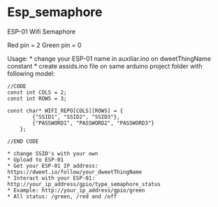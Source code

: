 # Esp_semaphore

ESP-01 Wifi Semaphore

Red pin = 2
Green pin = 0 

Usage:
	* change your ESP-01 name in auxiliar.ino on dweetThingName constant
	* create assids.ino file on same arduino project folder with following model:
	
	//CODE
	const int COLS = 2;
	const int ROWS = 3;
	
	const char* WIFI_REPO[COLS][ROWS] = {
			{"SSID1", "SSID2", "SSID3"},
			{"PASSWORD1", "PASSWORD2", "PASSWORD3"}
		};
	
	//END CODE
	
	* change SSID's with your own
	* Upload to ESP-01
	* Get your ESP-01 IP address: https://dweet.io/follow/your_dweetThingName
	* Interact with your ESP-01: http://your_ip_address/gpio/type_semaphore_status
	* Example: http://your_ip_address/gpio/green
	* All status: /green, /red and /off